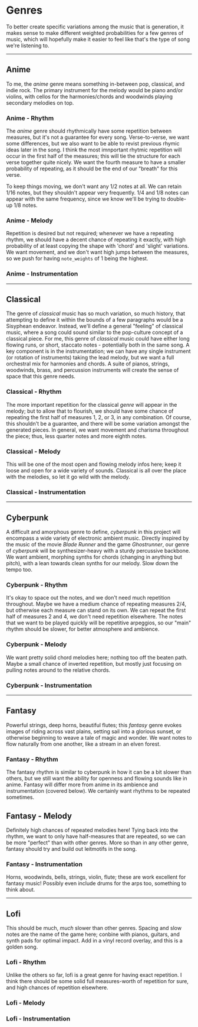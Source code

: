 # Genres
To better create specific variations among the music that is generation, it makes sense to make different weighted probabilities for a few genres of music, which will hopefully make it easier to feel like that's the type of song we're listening to.

---

## Anime
To me, the *anime* genre means something in-between pop, classical, and indie rock. The primary instrument for the melody would be piano and/or violins, with cellos for the harmonies/chords and woodwinds playing secondary melodies on top.

### Anime - Rhythm
The *anime* genre should rhythmically have some repetition between measures, but it's not a guarantee for every song. Verse-to-verse, we want some differences, but we also want to be able to revist previous rhymic ideas later in the song. I think the most imnportant rhytmic repetition will occur in the first half of the measures; this will tie the structure for each verse together quite nicely. We want the fourth measure to have a smaller probability of repeating, as it should be the end of our "breath" for this verse.

To keep things moving, we don't want any 1/2 notes at all. We can retain 1/16 notes, but they shouldn't appear very frequently. 1/4 and 1/8 notes can appear with the same frequency, since we know we'll be trying to double-up 1/8 notes.

### Anime - Melody
Repetition is desired but not required; whenever we have a repeating rhythm, we should have a decent chance of repeating it exactly, with high probability of at least copying the shape with 'chord' and 'slight' variations. We want movement, and we don't want high jumps between the measures, so we push for having `note_weights` of 1 being the highest.

### Anime - Instrumentation

---

## Classical
The genre of *classical* music has so much variation, so much history, that
 attempting to define it within the bounds of a few paragraphs would be a 
Sisyphean endeavor. Instead, we'll define a general "feeling" of classical 
music, where a song could sound similar to the pop-culture concept of a 
classical piece. For me, this genre of *classical* music could have either long flowing runs, or short, staccato notes - potentially both in the same song. A key component is in the instrumentation; we can have any single instrument (or rotation of instruments) taking the lead melody, but we want a full orchestral mix for harmonies and chords. A suite of pianos, strings, woodwinds, brass, and percussion  instruments will create the sense of space that this genre needs.

### Classical - Rhythm
The more important repetition for the classical *genre* will appear in the melody; but to allow that to flourish, we should have some chance of repeating the first half of measures 1, 2, or 3, in any combination. Of course, this shouldn't be a guarantee, and there will be some variation amongst the generated pieces. In general, we want movement and charisma throughout the piece; thus, less quarter notes and more eighth notes.

### Classical - Melody
This will be one of the most open and flowing melody infos here; keep it loose and open for a wide variety of sounds. Classical is all over the place with the melodies, so let it go wild with the melody.

### Classical - Instrumentation

---

## Cyberpunk
A difficult and amorphous genre to define, *cyberpunk* in this project will encompass a wide variety of electronic ambient music. Directly inspired by the music of the movie *Blade Runner* and the game *Ghostrunner*, our genre of *cyberpunk* will be synthesizer-heavy with a sturdy percussive backbone. We want ambient, morphing synths for chords (changing in anything but pitch), with a lean towards clean synths for our melody. Slow down the tempo too.

### Cyberpunk - Rhythm 
It's okay to space out the notes, and we don't need much repetition throughout. Maybe we have a medium chance of repeating measures 2/4, but otherwise each measure can stand on its own. We can repeat the first half of measures 2 and 4, we don't need repetition elsewhere. The notes that we want to be played quickly will be repetitive arpeggios, so our "main" rhythm should be slower, for better atmosphere and ambience.

### Cyberpunk - Melody
We want pretty solid chord melodies here; nothing too off the beaten path. Maybe a small chance of inverted repetition, but mostly just focusing on pulling notes around to the relative chords. 

### Cyberpunk - Instrumentation

---

## Fantasy
Powerful strings, deep horns, beautiful flutes; this *fantasy* genre evokes images of riding across vast plains, setting sail into a glorious sunset, or otherwise beginning to weave a tale of magic and wonder. We want notes to flow naturally from one another, like a stream in an elven forest. 

### Fantasy - Rhythm
The fantasy rhythm is similar to cyberpunk in how it can be a bit slower than others, but we still want the ability for openness and flowing sounds like in anime. Fantasy will differ more from anime in its ambience and instrumentation (covered below). We certainly want rhythms to be repeated sometimes.

## Fantasy - Melody
Definitely high chances of repeated melodies here! Tying back into the rhythm, we want to only have half-measures that are repeated, so we can be more "perfect" than with other genres. More so than in any other genre, fantasy should try and build out leitmotifs in the song.

### Fantasy - Instrumentation
Horns, woodwinds, bells, strings, violin, flute; these are work excellent for fantasy music! Possibly even include drums for the arps too, something to think about.

---

## Lofi
This should be much, *much* slower than other genres. Spacing and slow notes are the name of the game here; conbine with pianos, guitars, and synth pads for optimal impact. Add in a vinyl record overlay, and this is a golden song. 

### Lofi - Rhythm
Unlike the others so far, lofi is a great genre for having exact repetition. I think there should be some solid full measures-worth of repetition for sure, and high chances of repetition elsewhere.

### Lofi - Melody

### Lofi - Instrumentation
